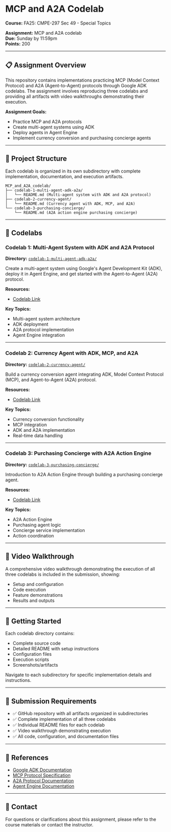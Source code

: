 # MCP and A2A Codelab

**Course:** FA25: CMPE-297 Sec 49 - Special Topics

**Assignment:** MCP and A2A codelab  
**Due:** Sunday by 11:59pm  
**Points:** 200

---

## 📋 Assignment Overview

This repository contains implementations practicing MCP (Model Context Protocol) and A2A (Agent-to-Agent) protocols through Google ADK codelabs. The assignment involves reproducing three codelabs and providing all artifacts with video walkthroughs demonstrating their execution.

**Assignment Goals:**
- Practice MCP and A2A protocols
- Create multi-agent systems using ADK
- Deploy agents in Agent Engine
- Implement currency conversion and purchasing concierge agents

---

## 📂 Project Structure

Each codelab is organized in its own subdirectory with complete implementation, documentation, and execution artifacts.

```
MCP_and_A2A_codelab/
├── codelab-1-multi-agent-adk-a2a/
│   └── README.md (Multi-agent system with ADK and A2A protocol)
├── codelab-2-currency-agent/
│   └── README.md (Currency agent with ADK, MCP, and A2A)
└── codelab-3-purchasing-concierge/
    └── README.md (A2A action engine purchasing concierge)
```

---

## 🧪 Codelabs

### Codelab 1: Multi-Agent System with ADK and A2A Protocol
**Directory:** [`codelab-1-multi-agent-adk-a2a/`](codelab-1-multi-agent-adk-a2a/)

Create a multi-agent system using Google's Agent Development Kit (ADK), deploy it in Agent Engine, and get started with the Agent-to-Agent (A2A) protocol.

**Resources:**
- [Codelab Link](https://codelabs.developers.google.com/codelabs/create-multi-agents-adk-a2a#0)

**Key Topics:**
- Multi-agent system architecture
- ADK deployment
- A2A protocol implementation
- Agent Engine integration

---

### Codelab 2: Currency Agent with ADK, MCP, and A2A
**Directory:** [`codelab-2-currency-agent/`](codelab-2-currency-agent/)

Build a currency conversion agent integrating ADK, Model Context Protocol (MCP), and Agent-to-Agent (A2A) protocol.

**Resources:**
- [Codelab Link](https://codelabs.developers.google.com/codelabs/currency-agent#0)

**Key Topics:**
- Currency conversion functionality
- MCP integration
- ADK and A2A implementation
- Real-time data handling

---

### Codelab 3: Purchasing Concierge with A2A Action Engine
**Directory:** [`codelab-3-purchasing-concierge/`](codelab-3-purchasing-concierge/)

Introduction to A2A Action Engine through building a purchasing concierge agent.

**Resources:**
- [Codelab Link](https://codelabs.developers.google.com/intro-a2a-purchasing-concierge#0)

**Key Topics:**
- A2A Action Engine
- Purchasing agent logic
- Concierge service implementation
- Action coordination

---

## 🎥 Video Walkthrough

A comprehensive video walkthrough demonstrating the execution of all three codelabs is included in the submission, showing:
- Setup and configuration
- Code execution
- Feature demonstrations
- Results and outputs

---

## 🚀 Getting Started

Each codelab directory contains:
- Complete source code
- Detailed README with setup instructions
- Configuration files
- Execution scripts
- Screenshots/artifacts

Navigate to each subdirectory for specific implementation details and instructions.

---

## 📝 Submission Requirements

- ✅ GitHub repository with all artifacts organized in subdirectories
- ✅ Complete implementation of all three codelabs
- ✅ Individual README files for each codelab
- ✅ Video walkthrough demonstrating execution
- ✅ All code, configuration, and documentation files

---

## 🔗 References

- [Google ADK Documentation](https://developers.google.com/adk)
- [MCP Protocol Specification](https://modelcontextprotocol.io/)
- [A2A Protocol Documentation](https://developers.google.com/adk/a2a)
- [Agent Engine Documentation](https://cloud.google.com/agent-engine)

---

## 📧 Contact

For questions or clarifications about this assignment, please refer to the course materials or contact the instructor.